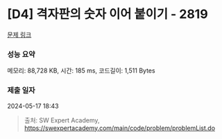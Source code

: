 # [D4] 격자판의 숫자 이어 붙이기 - 2819 

[문제 링크](https://swexpertacademy.com/main/code/problem/problemDetail.do?contestProbId=AV7I5fgqEogDFAXB) 

### 성능 요약

메모리: 88,728 KB, 시간: 185 ms, 코드길이: 1,511 Bytes

### 제출 일자

2024-05-17 18:43



> 출처: SW Expert Academy, https://swexpertacademy.com/main/code/problem/problemList.do